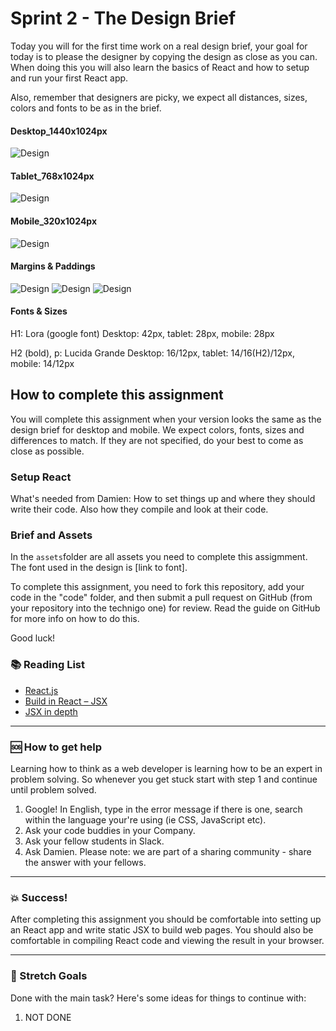 # Sprint 2 - The Design Brief

Today you will for the first time work on a real design brief, your goal for today is to please the designer by copying the design as close as you can. When doing this you will also learn the basics of React and how to setup and run your first React app. 

Also, remember that designers are picky, we expect all distances, sizes, colors and fonts to be as in the brief. 

####  Desktop_1440x1024px
![Design](https://github.com/Technigo/assignment-design-brief/blob/master/Desktop_1440x1024px.png)

####  Tablet_768x1024px
![Design](https://github.com/Technigo/assignment-design-brief/blob/master/Tablet_768x1024px.png)

####  Mobile_320x1024px
![Design](https://github.com/Technigo/assignment-design-brief/blob/master/Mobile_320x1024px.png)

####  Margins & Paddings
![Design](https://github.com/Technigo/assignment-design-brief/blob/master/Desktop_1440x1024px_guides.png)
![Design](https://github.com/Technigo/assignment-design-brief/blob/master/Tablet_768x1024px_guides.png)
![Design](https://github.com/Technigo/assignment-design-brief/blob/master/Mobile_320x1024px_guides.png)

#### Fonts & Sizes
H1: Lora (google font)
Desktop: 42px, tablet: 28px, mobile: 28px

H2 (bold), p: Lucida Grande
Desktop: 16/12px, tablet: 14/16(H2)/12px, mobile: 14/12px

## How to complete this assignment

You will complete this assignment when your version looks the same as the design brief for desktop and mobile. We expect colors, fonts, sizes and differences to match. If they are not specified, do your best to come as close as possible. 

### Setup React

What's needed from Damien: 
How to set things up and where they should write their code. Also how they compile and look at their code. 

### Brief and Assets

In the `assets`folder are all assets you need to complete this assigmment. The font used in the design is [link to font]. 

To complete this assignment, you need to fork this repository, add your code in the "code" folder, and then submit a pull request on GitHub (from your repository into the technigo one) for review. Read the guide on GitHub for more info on how to do this.

Good luck! 

### :books: Reading List
* [React.js](https://reactjs.org/)
* [Build in React – JSX](http://buildwithreact.com/tutorial/jsx)
* [JSX in depth](https://reactjs.org/docs/jsx-in-depth.html)

---

### :sos: How to get help
Learning how to think as a web developer is learning how to be an expert in problem solving. So whenever you get stuck start with step 1 and continue until problem solved.

1. Google! In English, type in the error message if there is one, search within the language your're using (ie CSS, JavaScript etc).
2. Ask your code buddies in your Company.
3. Ask your fellow students in Slack.
4. Ask Damien. Please note: we are part of a sharing community - share the answer with your fellows.

---

### :boom: Success!

After completing this assignment you should be comfortable into setting up an React app and write static JSX to build web pages. You should also be comfortable in compiling React code and viewing the result in your browser. 

---

### :runner: Stretch Goals

Done with the main task? Here's some ideas for things to continue with:

1. NOT DONE


